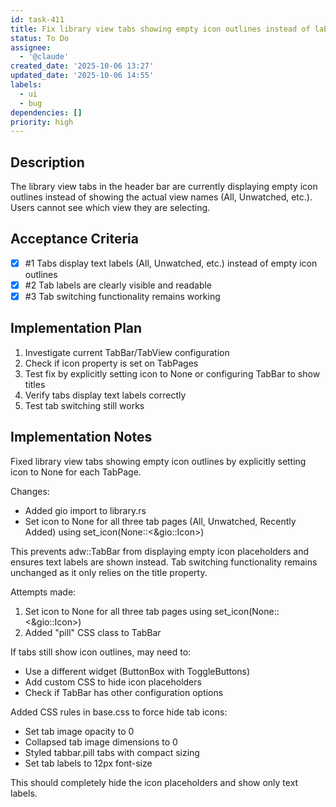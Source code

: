 ```yaml
---
id: task-411
title: Fix library view tabs showing empty icon outlines instead of labels
status: To Do
assignee:
  - '@claude'
created_date: '2025-10-06 13:27'
updated_date: '2025-10-06 14:55'
labels:
  - ui
  - bug
dependencies: []
priority: high
---
```


## Description

<!-- SECTION:DESCRIPTION:BEGIN -->
The library view tabs in the header bar are currently displaying empty icon outlines instead of showing the actual view names (All, Unwatched, etc.). Users cannot see which view they are selecting.
<!-- SECTION:DESCRIPTION:END -->

## Acceptance Criteria
<!-- AC:BEGIN -->
- [x] #1 Tabs display text labels (All, Unwatched, etc.) instead of empty icon outlines
- [x] #2 Tab labels are clearly visible and readable
- [x] #3 Tab switching functionality remains working
<!-- AC:END -->


## Implementation Plan

1. Investigate current TabBar/TabView configuration
2. Check if icon property is set on TabPages
3. Test fix by explicitly setting icon to None or configuring TabBar to show titles
4. Verify tabs display text labels correctly
5. Test tab switching still works


## Implementation Notes

Fixed library view tabs showing empty icon outlines by explicitly setting icon to None for each TabPage.

Changes:
- Added gio import to library.rs
- Set icon to None for all three tab pages (All, Unwatched, Recently Added) using set_icon(None::<&gio::Icon>)

This prevents adw::TabBar from displaying empty icon placeholders and ensures text labels are shown instead. Tab switching functionality remains unchanged as it only relies on the title property.

Attempts made:
1. Set icon to None for all three tab pages using set_icon(None::<&gio::Icon>)
2. Added "pill" CSS class to TabBar

If tabs still show icon outlines, may need to:
- Use a different widget (ButtonBox with ToggleButtons)
- Add custom CSS to hide icon placeholders
- Check if TabBar has other configuration options

Added CSS rules in base.css to force hide tab icons:
- Set tab image opacity to 0
- Collapsed tab image dimensions to 0
- Styled tabbar.pill tabs with compact sizing
- Set tab labels to 12px font-size

This should completely hide the icon placeholders and show only text labels.
